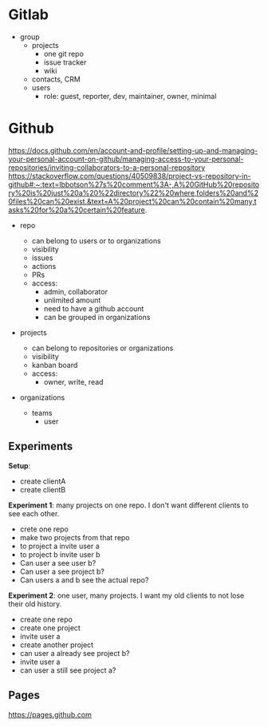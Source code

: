 # Gitlab

- group
  - projects
    - one git repo
    - issue tracker
    - wiki
  - contacts, CRM
  - users
    - role: guest, reporter, dev, maintainer, owner, minimal

# Github

https://docs.github.com/en/account-and-profile/setting-up-and-managing-your-personal-account-on-github/managing-access-to-your-personal-repositories/inviting-collaborators-to-a-personal-repository
https://stackoverflow.com/questions/40509838/project-vs-repository-in-github#:~:text=Ibbotson%27s%20comment%3A-,A%20GitHub%20repository%20is%20just%20a%20%22directory%22%20where,folders%20and%20files%20can%20exist.&text=A%20project%20can%20contain%20many,tasks%20for%20a%20certain%20feature.

- repo

  - can belong to users or to organizations
  - visibility
  - issues
  - actions
  - PRs
  - access:
    - admin, collaborator
    - unlimited amount
    - need to have a github account
    - can be grouped in organizations

- projects

  - can belong to repositories or organizations
  - visibility
  - kanban board
  - access:
    - owner, write, read

- organizations
  - teams
    - user

## Experiments

**Setup**:

- create clientA
- create clientB

**Experiment 1**: many projects on one repo.
I don't want different clients to see each other.

- crete one repo
- make two projects from that repo
- to project a invite user a
- to project b invite user b
- Can user a see user b?
- Can user a see project b?
- Can users a and b see the actual repo?

**Experiment 2**: one user, many projects.
I want my old clients to not lose their old history.

- create one repo
- create one project
- invite user a
- create another project
- can user a already see project b?
- invite user a
- can user a still see project a?

## Pages

https://pages.github.com
